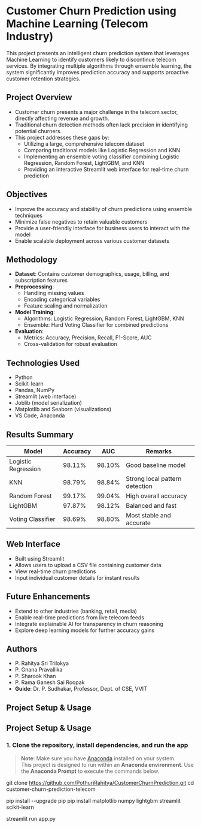 # Customer Churn Prediction using Machine Learning (Telecom Industry)

This project presents an intelligent churn prediction system that leverages Machine Learning to identify customers likely to discontinue telecom services. By integrating multiple algorithms through ensemble learning, the system significantly improves prediction accuracy and supports proactive customer retention strategies.

## Project Overview

- Customer churn presents a major challenge in the telecom sector, directly affecting revenue and growth.
- Traditional churn detection methods often lack precision in identifying potential churners.
- This project addresses these gaps by:
  - Utilizing a large, comprehensive telecom dataset
  - Comparing traditional models like Logistic Regression and KNN
  - Implementing an ensemble voting classifier combining Logistic Regression, Random Forest, LightGBM, and KNN
  - Providing an interactive Streamlit web interface for real-time churn prediction

## Objectives

- Improve the accuracy and stability of churn predictions using ensemble techniques
- Minimize false negatives to retain valuable customers
- Provide a user-friendly interface for business users to interact with the model
- Enable scalable deployment across various customer datasets

## Methodology

- **Dataset**: Contains customer demographics, usage, billing, and subscription features
- **Preprocessing**:
  - Handling missing values
  - Encoding categorical variables
  - Feature scaling and normalization
- **Model Training**:
  - Algorithms: Logistic Regression, Random Forest, LightGBM, KNN
  - Ensemble: Hard Voting Classifier for combined predictions
- **Evaluation**:
  - Metrics: Accuracy, Precision, Recall, F1-Score, AUC
  - Cross-validation for robust evaluation

## Technologies Used

- Python
- Scikit-learn
- Pandas, NumPy
- Streamlit (web interface)
- Joblib (model serialization)
- Matplotlib and Seaborn (visualizations)
- VS Code, Anaconda

## Results Summary

| Model              | Accuracy | AUC    | Remarks                        |
|-------------------|----------|--------|--------------------------------|
| Logistic Regression | 98.11%   | 98.10% | Good baseline model            |
| KNN                 | 98.79%   | 98.84% | Strong local pattern detection |
| Random Forest       | 99.17%   | 99.04% | High overall accuracy          |
| LightGBM            | 97.87%   | 98.12% | Balanced and fast              |
| Voting Classifier   | 98.69%   | 98.80% | Most stable and accurate       |

## Web Interface

- Built using Streamlit
- Allows users to upload a CSV file containing customer data
- View real-time churn predictions
- Input individual customer details for instant results

## Future Enhancements

- Extend to other industries (banking, retail, media)
- Enable real-time predictions from live telecom feeds
- Integrate explainable AI for transparency in churn reasoning
- Explore deep learning models for further accuracy gains

## Authors

- P. Rahitya Sri Trilokya
- P. Gnana Pravallika
- P. Sharook Khan
- P. Rama Ganesh Sai Roopak
- **Guide**: Dr. P. Sudhakar, Professor, Dept. of CSE, VVIT

## Project Setup & Usage

## Project Setup & Usage

### 1. Clone the repository, install dependencies, and run the app

> **Note**: Make sure you have [Anaconda](https://www.anaconda.com/) installed on your system.  
> This project is designed to run within an **Anaconda environment**. Use the **Anaconda Prompt** to execute the commands below.

git clone https://github.com/PothuriRahitya/CustomerChurnPrediction.git
cd customer-churn-prediction-telecom

pip install --upgrade pip
pip install matplotlib numpy lightgbm streamlit scikit-learn

streamlit run app.py

